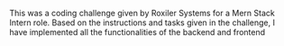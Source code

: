 This was a coding challenge given by Roxiler Systems for a Mern Stack Intern role. Based on the instructions and tasks given in the challenge, I have implemented all the functionalities of the backend and frontend
